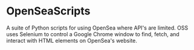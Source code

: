 # OpenSeaScripts
A suite of Python scripts for using OpenSea where API's are limited. OSS uses Selenium to control a Google Chrome window to find, fetch, and interact with HTML elements on OpenSea's website.
